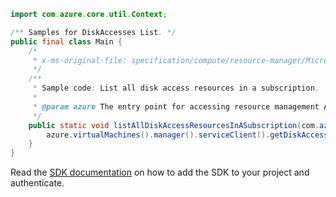 ```java
import com.azure.core.util.Context;

/** Samples for DiskAccesses List. */
public final class Main {
    /*
     * x-ms-original-file: specification/compute/resource-manager/Microsoft.Compute/stable/2021-04-01/examples/ListDiskAccessesInASubscription.json
     */
    /**
     * Sample code: List all disk access resources in a subscription.
     *
     * @param azure The entry point for accessing resource management APIs in Azure.
     */
    public static void listAllDiskAccessResourcesInASubscription(com.azure.resourcemanager.AzureResourceManager azure) {
        azure.virtualMachines().manager().serviceClient().getDiskAccesses().list(Context.NONE);
    }
}
```

Read the [SDK documentation](https://github.com/Azure/azure-sdk-for-java/blob/azure-resourcemanager_2.10.0/sdk/resourcemanager/azure-resourcemanager/README.md) on how to add the SDK to your project and authenticate.
